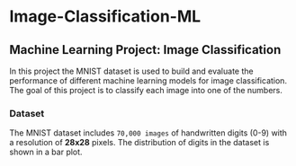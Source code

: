 # Image-Classification-ML
## **Machine Learning Project: Image Classification**

In this project the MNIST dataset is used to build and evaluate the performance of different machine learning models for image classification. The goal of this project is to classify each image into one of the numbers.

### **Dataset**

The MNIST dataset includes `70,000 images` of handwritten digits (0-9) with a resolution of **28x28** pixels. The distribution of digits in the dataset is shown in a bar plot.


